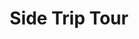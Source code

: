 ---
layout: post
title: Side Trip Tour
side-trip-tour:
 - name: Ingkumhang Falls
   type: Falls
   loc: Dimiao, Bohol, Philippines
   what:
    - Cottage
    - Raft    
   transportation:
    - name: car
      price: '1,500'
    - name: van
      price: '3,000'
---